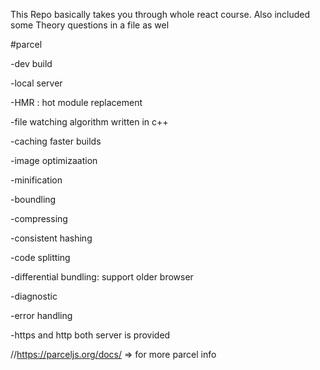 This Repo basically takes you through whole react course.
Also included some Theory questions in a file as wel


#parcel

-dev build

-local server

-HMR : hot module replacement


-file watching algorithm written in c++

-caching faster builds

-image optimizaation

-minification

-boundling

-compressing

-consistent hashing

-code splitting

-differential bundling: support older browser

-diagnostic

-error handling

-https and http both server is provided

//https://parceljs.org/docs/ => for more parcel info
